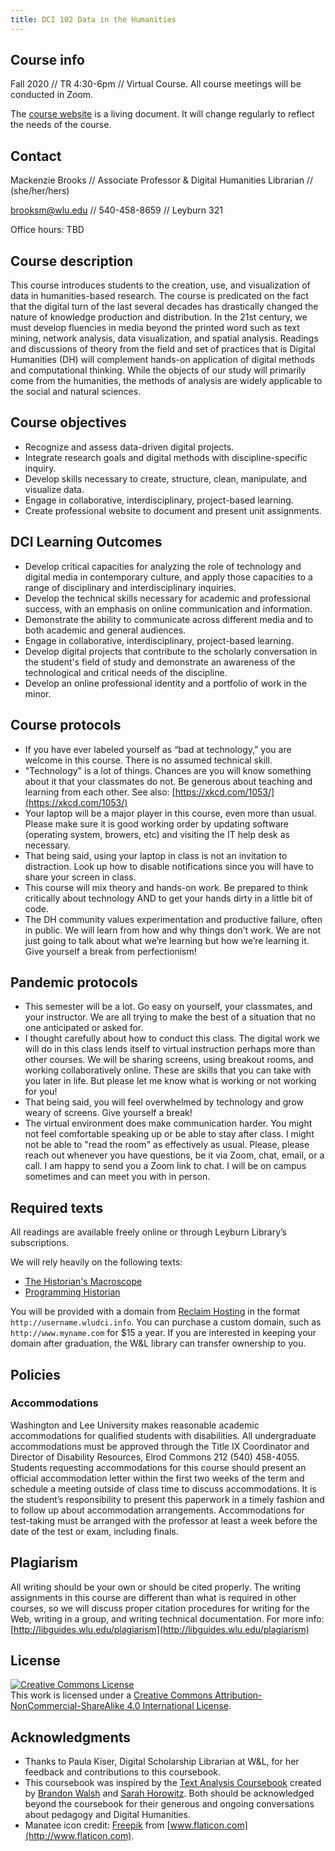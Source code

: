 ```yaml
---
title: DCI 102 Data in the Humanities
---
```


## Course info
Fall 2020 // TR 4:30-6pm // Virtual Course. All course meetings will be conducted in Zoom. 

The [course website](http://mackenziekbrooks.github.com/dci102-f20-humanities-data) is a living document. It will change regularly to reflect the needs of the course.


## Contact

Mackenzie Brooks // Associate Professor & Digital Humanities Librarian // (she/her/hers)

brooksm@wlu.edu // 540-458-8659 // Leyburn 321

Office hours: TBD

## Course description
This course introduces students to the creation, use, and visualization of data in humanities-based research. The course is predicated on the fact that the digital turn of the last several decades has drastically changed the nature of knowledge production and distribution. In the 21st century, we must develop fluencies in media beyond the printed word such as text mining, network analysis, data visualization, and spatial analysis. Readings and discussions of theory from the field and set of practices that is Digital Humanities (DH) will complement hands-on application of digital methods and computational thinking. While the objects of our study will primarily come from the humanities, the methods of analysis are widely applicable to the social and natural sciences. 


## Course objectives
* Recognize and assess data-driven digital projects.
* Integrate research goals and digital methods with discipline-specific inquiry.
* Develop skills necessary to create, structure, clean, manipulate, and visualize data.
* Engage in collaborative, interdisciplinary, project-based learning.
* Create professional website to document and present unit assignments.

## DCI Learning Outcomes
* Develop critical capacities for analyzing the role of technology and digital media in contemporary culture, and apply those capacities to a range of disciplinary and interdisciplinary inquiries.
* Develop the technical skills necessary for academic and professional success, with an emphasis on online communication and information.
* Demonstrate the ability to communicate across different media and to both academic and general audiences.
* Engage in collaborative, interdisciplinary, project-based learning.
* Develop digital projects that contribute to the scholarly conversation in the student's field of study and demonstrate an awareness of the technological and critical needs of the discipline.
* Develop an online professional identity and a portfolio of work in the minor.


## Course protocols

* If you have ever labeled yourself as “bad at technology,” you are welcome in this course. There is no assumed technical skill. 
* "Technology" is a lot of things. Chances are you will know something about it that your classmates do not. Be generous about teaching and learning from each other. See also: [https://xkcd.com/1053/](https://xkcd.com/1053/)
* Your laptop will be a major player in this course, even more than usual. Please make sure it is good working order by updating software \(operating system, browers, etc\) and visiting the IT help desk as necessary. 
* That being said, using your laptop in class is not an invitation to distraction. Look up how to disable notifications since you will have to share your screen in class.
* This course will mix theory and hands-on work. Be prepared to think critically about technology AND to get your hands dirty in a little bit of code.
* The DH community values experimentation and productive failure, often in public. We will learn from how and why things don’t work. We are not just going to talk about what we’re learning but how we’re learning it. Give yourself a break from perfectionism!

## Pandemic protocols

* This semester will be a lot. Go easy on yourself, your classmates, and your instructor. We are all trying to make the best of a situation that no one anticipated or asked for. 
* I thought carefully about how to conduct this class. The digital work we will do in this class lends itself to virtual instruction perhaps more than other courses. We will be sharing screens, using breakout rooms, and working collaboratively online. These are skills that you can take with you later in life. But please let me know what is working or not working for you!
* That being said, you will feel overwhelmed by technology and grow weary of screens. Give yourself a break! 
* The virtual environment does make communication harder. You might not feel comfortable speaking up or be able to stay after class. I might not be able to "read the room" as effectively as usual. Please, please reach out whenever you have questions, be it via Zoom, chat, email, or a call. I am happy to send you a Zoom link to chat. I will be on campus sometimes and can meet you with in person.


## Required texts

All readings are available freely online or through Leyburn Library’s subscriptions.

We will rely heavily on the following texts:

* [The Historian's Macroscope](http://www.themacroscope.org/?page_id=584)
* [Programming Historian](http://programminghistorian.org/)

You will be provided with a domain from [Reclaim Hosting](https://reclaimhosting.com/) in the format ```http://username.wludci.info```. You can purchase a custom domain, such as ```http://www.myname.com``` for $15 a year. If you are interested in keeping your domain after graduation, the W&L library can transfer ownership to you. 

## Policies

### Accommodations

Washington and Lee University makes reasonable academic accommodations for qualified students with disabilities. All undergraduate accommodations must be approved through the Title IX Coordinator and Director of Disability Resources, Elrod Commons 212 \(540\) 458-4055. Students requesting accommodations for this course should present an official accommodation letter within the first two weeks of the term and schedule a meeting outside of class time to discuss accommodations. It is the student’s responsibility to present this paperwork in a timely fashion and to follow up about accommodation arrangements. Accommodations for test-taking must be arranged with the professor at least a week before the date of the test or exam, including finals.

## Plagiarism

All writing should be your own or should be cited properly. The writing assignments in this course are different than what is required in other courses, so we will discuss proper citation procedures for writing for the Web, writing in a group, and writing technical documentation. For more info: [http://libguides.wlu.edu/plagiarism](http://libguides.wlu.edu/plagiarism)

## License
<a rel="license" href="http://creativecommons.org/licenses/by-nc-sa/4.0/"><img alt="Creative Commons License" style="border-width:0" src="https://i.creativecommons.org/l/by-nc-sa/4.0/88x31.png" /></a><br />This work is licensed under a <a rel="license" href="http://creativecommons.org/licenses/by-nc-sa/4.0/">Creative Commons Attribution-NonCommercial-ShareAlike 4.0 International License</a>.


## Acknowledgments
* Thanks to Paula Kiser, Digital Scholarship Librarian at W&L, for her feedback and contributions to this coursebook. 
* This coursebook was inspired by the [Text Analysis Coursebook](http://walshbr.com/textanalysiscoursebook/) created by [Brandon Walsh]() and [Sarah Horowitz](). Both should be acknowledged beyond the coursebook for their generous and ongoing conversations about pedagogy and Digital Humanities. 
* Manatee icon credit: [Freepik](https://www.flaticon.com/authors/freepik) from [www.flaticon.com](http://www.flaticon.com).

